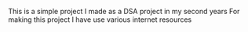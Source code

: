 This is a simple project I made as a DSA project in my second years
For making this project I have use various internet resources